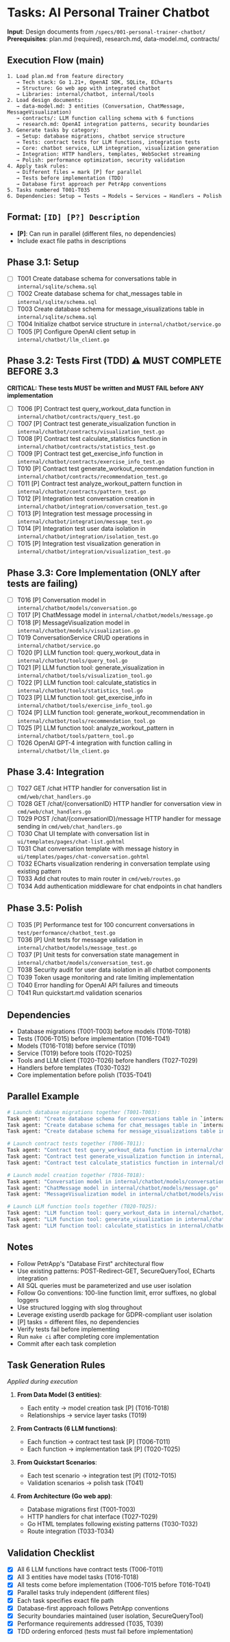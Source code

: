 # Tasks: AI Personal Trainer Chatbot

**Input**: Design documents from `/specs/001-personal-trainer-chatbot/`
**Prerequisites**: plan.md (required), research.md, data-model.md, contracts/

## Execution Flow (main)
```
1. Load plan.md from feature directory
   → Tech stack: Go 1.21+, OpenAI SDK, SQLite, ECharts
   → Structure: Go web app with integrated chatbot
   → Libraries: internal/chatbot, internal/tools
2. Load design documents:
   → data-model.md: 3 entities (Conversation, ChatMessage, MessageVisualization)
   → contracts/: LLM function calling schema with 6 functions
   → research.md: OpenAI integration patterns, security boundaries
3. Generate tasks by category:
   → Setup: database migrations, chatbot service structure
   → Tests: contract tests for LLM functions, integration tests
   → Core: chatbot service, LLM integration, visualization generation
   → Integration: HTTP handlers, templates, WebSocket streaming
   → Polish: performance optimization, security validation
4. Apply task rules:
   → Different files = mark [P] for parallel
   → Tests before implementation (TDD)
   → Database first approach per PetrApp conventions
5. Tasks numbered T001-T035
6. Dependencies: Setup → Tests → Models → Services → Handlers → Polish
```

## Format: `[ID] [P?] Description`
- **[P]**: Can run in parallel (different files, no dependencies)
- Include exact file paths in descriptions

## Phase 3.1: Setup
- [ ] T001 Create database schema for conversations table in `internal/sqlite/schema.sql`
- [ ] T002 Create database schema for chat_messages table in `internal/sqlite/schema.sql`
- [ ] T003 Create database schema for message_visualizations table in `internal/sqlite/schema.sql`
- [ ] T004 Initialize chatbot service structure in `internal/chatbot/service.go`
- [ ] T005 [P] Configure OpenAI client setup in `internal/chatbot/llm_client.go`

## Phase 3.2: Tests First (TDD) ⚠️ MUST COMPLETE BEFORE 3.3
**CRITICAL: These tests MUST be written and MUST FAIL before ANY implementation**
- [ ] T006 [P] Contract test query_workout_data function in `internal/chatbot/contracts/query_test.go`
- [ ] T007 [P] Contract test generate_visualization function in `internal/chatbot/contracts/visualization_test.go`
- [ ] T008 [P] Contract test calculate_statistics function in `internal/chatbot/contracts/statistics_test.go`
- [ ] T009 [P] Contract test get_exercise_info function in `internal/chatbot/contracts/exercise_info_test.go`
- [ ] T010 [P] Contract test generate_workout_recommendation function in `internal/chatbot/contracts/recommendation_test.go`
- [ ] T011 [P] Contract test analyze_workout_pattern function in `internal/chatbot/contracts/pattern_test.go`
- [ ] T012 [P] Integration test conversation creation in `internal/chatbot/integration/conversation_test.go`
- [ ] T013 [P] Integration test message processing in `internal/chatbot/integration/message_test.go`
- [ ] T014 [P] Integration test user data isolation in `internal/chatbot/integration/isolation_test.go`
- [ ] T015 [P] Integration test visualization generation in `internal/chatbot/integration/visualization_test.go`

## Phase 3.3: Core Implementation (ONLY after tests are failing)
- [ ] T016 [P] Conversation model in `internal/chatbot/models/conversation.go`
- [ ] T017 [P] ChatMessage model in `internal/chatbot/models/message.go`
- [ ] T018 [P] MessageVisualization model in `internal/chatbot/models/visualization.go`
- [ ] T019 ConversationService CRUD operations in `internal/chatbot/service.go`
- [ ] T020 [P] LLM function tool: query_workout_data in `internal/chatbot/tools/query_tool.go`
- [ ] T021 [P] LLM function tool: generate_visualization in `internal/chatbot/tools/visualization_tool.go`
- [ ] T022 [P] LLM function tool: calculate_statistics in `internal/chatbot/tools/statistics_tool.go`
- [ ] T023 [P] LLM function tool: get_exercise_info in `internal/chatbot/tools/exercise_info_tool.go`
- [ ] T024 [P] LLM function tool: generate_workout_recommendation in `internal/chatbot/tools/recommendation_tool.go`
- [ ] T025 [P] LLM function tool: analyze_workout_pattern in `internal/chatbot/tools/pattern_tool.go`
- [ ] T026 OpenAI GPT-4 integration with function calling in `internal/chatbot/llm_client.go`

## Phase 3.4: Integration
- [ ] T027 GET /chat HTTP handler for conversation list in `cmd/web/chat_handlers.go`
- [ ] T028 GET /chat/{conversationID} HTTP handler for conversation view in `cmd/web/chat_handlers.go`
- [ ] T029 POST /chat/{conversationID}/message HTTP handler for message sending in `cmd/web/chat_handlers.go`
- [ ] T030 Chat UI template with conversation list in `ui/templates/pages/chat-list.gohtml`
- [ ] T031 Chat conversation template with message history in `ui/templates/pages/chat-conversation.gohtml`
- [ ] T032 ECharts visualization rendering in conversation template using existing pattern
- [ ] T033 Add chat routes to main router in `cmd/web/routes.go`
- [ ] T034 Add authentication middleware for chat endpoints in chat handlers

## Phase 3.5: Polish
- [ ] T035 [P] Performance test for 100 concurrent conversations in `test/performance/chatbot_test.go`
- [ ] T036 [P] Unit tests for message validation in `internal/chatbot/models/message_test.go`
- [ ] T037 [P] Unit tests for conversation state management in `internal/chatbot/models/conversation_test.go`
- [ ] T038 Security audit for user data isolation in all chatbot components
- [ ] T039 Token usage monitoring and rate limiting implementation
- [ ] T040 Error handling for OpenAI API failures and timeouts
- [ ] T041 Run quickstart.md validation scenarios

## Dependencies
- Database migrations (T001-T003) before models (T016-T018)
- Tests (T006-T015) before implementation (T016-T041)
- Models (T016-T018) before service (T019)
- Service (T019) before tools (T020-T025)
- Tools and LLM client (T020-T026) before handlers (T027-T029)
- Handlers before templates (T030-T032)
- Core implementation before polish (T035-T041)

## Parallel Example
```bash
# Launch database migrations together (T001-T003):
Task agent: "Create database schema for conversations table in `internal/sqlite/schema.sql`"
Task agent: "Create database schema for chat_messages table in `internal/sqlite/schema.sql`"
Task agent: "Create database schema for message_visualizations table in `internal/sqlite/schema.sql`"

# Launch contract tests together (T006-T011):
Task agent: "Contract test query_workout_data function in internal/chatbot/contracts/query_test.go"
Task agent: "Contract test generate_visualization function in internal/chatbot/contracts/visualization_test.go"
Task agent: "Contract test calculate_statistics function in internal/chatbot/contracts/statistics_test.go"

# Launch model creation together (T016-T018):
Task agent: "Conversation model in internal/chatbot/models/conversation.go"
Task agent: "ChatMessage model in internal/chatbot/models/message.go"
Task agent: "MessageVisualization model in internal/chatbot/models/visualization.go"

# Launch LLM function tools together (T020-T025):
Task agent: "LLM function tool: query_workout_data in internal/chatbot/tools/query_tool.go"
Task agent: "LLM function tool: generate_visualization in internal/chatbot/tools/visualization_tool.go"
Task agent: "LLM function tool: calculate_statistics in internal/chatbot/tools/statistics_tool.go"
```

## Notes
- Follow PetrApp's "Database First" architectural flow
- Use existing patterns: POST-Redirect-GET, SecureQueryTool, ECharts integration
- All SQL queries must be parameterized and use user isolation
- Follow Go conventions: 100-line function limit, error suffixes, no global loggers
- Use structured logging with slog throughout
- Leverage existing userdb package for GDPR-compliant user isolation
- [P] tasks = different files, no dependencies
- Verify tests fail before implementing
- Run `make ci` after completing core implementation
- Commit after each task completion

## Task Generation Rules
*Applied during execution*

1. **From Data Model (3 entities)**:
   - Each entity → model creation task [P] (T016-T018)
   - Relationships → service layer tasks (T019)

2. **From Contracts (6 LLM functions)**:
   - Each function → contract test task [P] (T006-T011)
   - Each function → implementation task [P] (T020-T025)

3. **From Quickstart Scenarios**:
   - Each test scenario → integration test [P] (T012-T015)
   - Validation scenarios → polish task (T041)

4. **From Architecture (Go web app)**:
   - Database migrations first (T001-T003)
   - HTTP handlers for chat interface (T027-T029)
   - Go HTML templates following existing patterns (T030-T032)
   - Route integration (T033-T034)

## Validation Checklist
- [x] All 6 LLM functions have contract tests (T006-T011)
- [x] All 3 entities have model tasks (T016-T018)
- [x] All tests come before implementation (T006-T015 before T016-T041)
- [x] Parallel tasks truly independent (different files)
- [x] Each task specifies exact file path
- [x] Database-first approach follows PetrApp conventions
- [x] Security boundaries maintained (user isolation, SecureQueryTool)
- [x] Performance requirements addressed (T035, T039)
- [x] TDD ordering enforced (tests must fail before implementation)